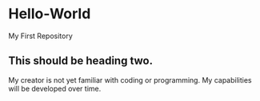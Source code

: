 # Hello-World
My First Repository
## This should be heading two.
My creator is not yet familiar with coding or programming. My capabilities will be developed over time.
